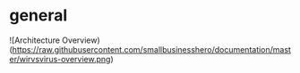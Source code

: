 # general

![Architecture Overview)(https://raw.githubusercontent.com/smallbusinesshero/documentation/master/wirvsvirus-overview.png)
